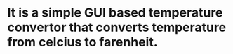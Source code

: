 # It is a simple GUI based temperature convertor that converts temperature from celcius to farenheit.
 
